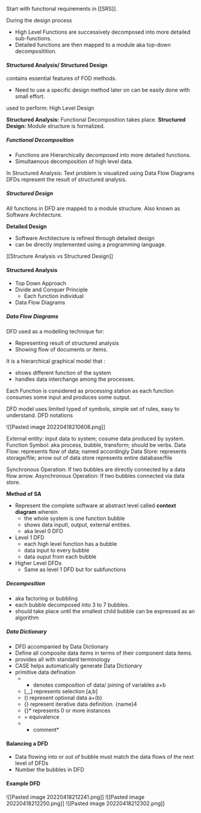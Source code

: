 Start with functional requirements in [[SRS]].

During the design process
* High Level Functions are successively decomposed into more detailed sub-functions.
* Detailed functions are then mapped to a module aka top-down decompositition.

#### Structured Analysis/ Structured Design
contains essential features of FOD methods.
* Need to use a specific design method later on can be easily done with small effort.

used to perform: High Level Design

**Structured Analysis:** Functional Decomposition takes place.
**Structured Design:** Module structure is formalized.

##### Functional Decomposition
* Functions are Hierarchically decomposed into more detailed functions.
* Simultaenous decomposition of high level data.

In Structured Analysis:
Text problem is visualized using Data Flow Diagrams
DFDs represent the result of structured analysis.

##### Structured Design
All functions in DFD are mapped to a module structure.
Also known as Software Architecture.

**Detailed Design**
* Software Architecture is refined through detailed design
* can be directly implemented using a programming language.

[[Structure Analysis vs Structured Design]]

#### Structured Analysis
* Top Down Approach
* Divide and Conquer Principle
	* Each function individual
* Data Flow Diagrams

##### Data Flow Diagrams
DFD used as a modelling technique for:
* Representing result of structured analysis
* Showing flow of documents or items.

It is a hierarchical graphical model that :
* shows different function of the system
* handles data interchange among the processes.

Each Function is considered as processing station as each function consumes some input and produces some output.

DFD model uses limited typed of symbols, simple set of rules, easy to understand.
DFD notations

![[Pasted image 20220418210608.png]]

External entity: input data to system; cosume data produced by system.
Function Symbol: aka process, bubble, transform; should be verbs.
Data Flow: represents flow of data; named accordingly
Data Store: represents storage/file; arrow out of data store represents entire database/file

Synchronous Operation: If two bubbles are directly connected by a data flow arrow.
Asynchronous Operation: If two bubbles connected via data store.

**Method of SA**
* Represent the complete software at abstract level called **context diagram** wherein
	* the whole system is one function bubble
	* shows data inputl, output, external entities.
	* aka level 0 DFD
* Level 1 DFD
	* each high level function has a bubble
	* data input to every bubble
	* data ouput from each bubble
* Higher Level DFDs
	* Same as level 1 DFD but for subfunctions

##### Decomposition
* aka factoring or bubbling
* each bubble decomposed into 3 to 7 bubbles.
* should take place until the smallest child bubble can be expressed as an algorithm

##### Data Dictionary
* DFD accompanied by Data Dictionary
* Define all composite data items in terms of their component data items.
* provides all with standard terminology
* CASE helps automatically generate Data Dictionary
* primitive data defination
	* + denotes composition of data/ joining of variables a+b
	* [,,,] represents selection [a,b]
	* () represent optional data a+(b)
	* {} represent iterative data definition. {name}4
	* {}* represents 0 or more instances
	* = equivalence
	* * comment*

#### Balancing a DFD
* Data flowing into or out of bubble must match the data flows of the next level of DFDs
* Number the bubbles in DFD

#### Example DFD
![[Pasted image 20220418212241.png]]
![[Pasted image 20220418212250.png]]
![[Pasted image 20220418212302.png]]

